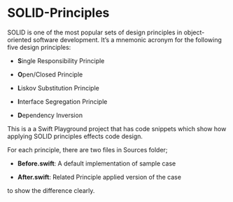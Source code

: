 # SOLID-Principles

SOLID is one of the most popular sets of design principles in object-oriented software development. It’s a mnemonic acronym for the following five design principles:

- **S**ingle Responsibility Principle

- **O**pen/Closed Principle

- **L**iskov Substitution Principle

- **I**nterface Segregation Principle

- **D**ependency Inversion


This is a a Swift Playground project that has code snippets which show how applying SOLID principles effects code design.

For each principle, there are two files in Sources folder;

 - **Before.swift**: A default implementation of sample case

 - **After.swift**: Related Principle applied version of the case

to show the difference clearly.

